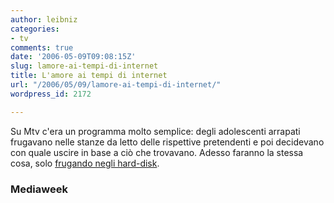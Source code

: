 ```yaml
---
author: leibniz
categories:
- tv
comments: true
date: '2006-05-09T09:08:15Z'
slug: lamore-ai-tempi-di-internet
title: L'amore ai tempi di internet
url: "/2006/05/09/lamore-ai-tempi-di-internet/"
wordpress_id: 2172

---
```

Su Mtv c'era un programma molto semplice: degli adolescenti arrapati frugavano nelle stanze da letto delle rispettive pretendenti e poi decidevano con quale uscire in base a ciò che trovavano. Adesso faranno la stessa cosa, solo [frugando negli hard-disk](http://www.mediaweek.com/mw/news/recent_display.jsp?vnu_content_id=1002462963).


### Mediaweek
